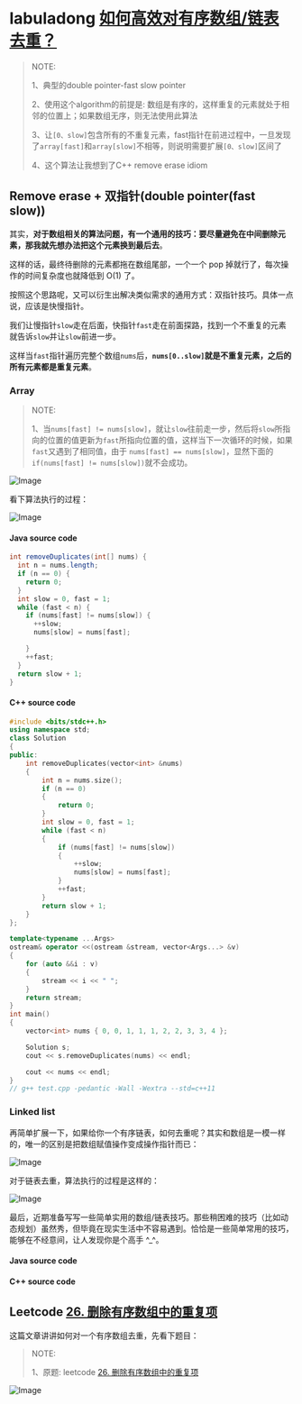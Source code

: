 # labuladong [如何高效对有序数组/链表去重？](https://mp.weixin.qq.com/s/6Eb7gKqNqXH9B0hSZvMs5A)

> NOTE: 
>
> 1、典型的double pointer-fast slow pointer
>
> 2、使用这个algorithm的前提是: 数组是有序的，这样重复的元素就处于相邻的位置上；如果数组无序，则无法使用此算法
>
> 3、让`[0、slow]`包含所有的不重复元素，fast指针在前进过程中，一旦发现了`array[fast]`和`array[slow]`不相等，则说明需要扩展`[0、slow]`区间了
>
> 4、这个算法让我想到了C++ remove erase idiom





## Remove erase + 双指针(double pointer(fast slow))

其实，**对于数组相关的算法问题，有一个通用的技巧：要尽量避免在中间删除元素，那我就先想办法把这个元素换到最后去**。

这样的话，最终待删除的元素都拖在数组尾部，一个一个 pop 掉就行了，每次操作的时间复杂度也就降低到 O(1) 了。

按照这个思路呢，又可以衍生出解决类似需求的通用方式：双指针技巧。具体一点说，应该是快慢指针。

我们让慢指针`slow`走在后面，快指针`fast`走在前面探路，找到一个不重复的元素就告诉`slow`并让`slow`前进一步。

这样当`fast`指针遍历完整个数组`nums`后，**`nums[0..slow]`就是不重复元素，之后的所有元素都是重复元素**。

### Array

> NOTE: 
>
> 1、当`nums[fast] != nums[slow]`，就让`slow`往前走一步，然后将`slow`所指向的位置的值更新为`fast`所指向位置的值，这样当下一次循环的时候，如果`fast`又遇到了相同值，由于 `nums[fast] == nums[slow]`，显然下面的`if(nums[fast] != nums[slow])`就不会成功。
>
> 

![Image](https://mmbiz.qpic.cn/mmbiz_png/map09icNxZ4kjKDY327Vjgh9xjMKhdRwkXNWK1M1RuP04RjpdVEqe3UJ4koJ7yiaibCdibposGicY0ZxDMKhN0R6cCg/640?wx_fmt=png&tp=webp&wxfrom=5&wx_lazy=1&wx_co=1)



看下算法执行的过程：

![Image](https://mmbiz.qpic.cn/mmbiz_gif/map09icNxZ4kjKDY327Vjgh9xjMKhdRwkNrHlatFV4e3gVBNhQz8w4AdWzJQjZbiahEGcq8Bua5vam4ab6TY5OnA/640?wx_fmt=gif&tp=webp&wxfrom=5&wx_lazy=1)



#### Java source code

```java
int removeDuplicates(int[] nums) {
  int n = nums.length;
  if (n == 0) {
    return 0;
  }
  int slow = 0, fast = 1;
  while (fast < n) {
    if (nums[fast] != nums[slow]) {
      ++slow;
      nums[slow] = nums[fast];

    }
    ++fast;
  }
  return slow + 1;
}
```



#### C++ source code

```C++
#include <bits/stdc++.h>
using namespace std;
class Solution
{
public:
	int removeDuplicates(vector<int> &nums)
	{
		int n = nums.size();
		if (n == 0)
		{
			return 0;
		}
		int slow = 0, fast = 1;
		while (fast < n)
		{
			if (nums[fast] != nums[slow])
			{
				++slow;
				nums[slow] = nums[fast];
			}
			++fast;
		}
		return slow + 1;
	}
};

template<typename ...Args>
ostream& operator <<(ostream &stream, vector<Args...> &v)
{
	for (auto &&i : v)
	{
		stream << i << " ";
	}
	return stream;
}
int main()
{
	vector<int> nums { 0, 0, 1, 1, 1, 2, 2, 3, 3, 4 };

	Solution s;
	cout << s.removeDuplicates(nums) << endl;

	cout << nums << endl;
}
// g++ test.cpp -pedantic -Wall -Wextra --std=c++11

```



### Linked list

再简单扩展一下，如果给你一个有序链表，如何去重呢？其实和数组是一模一样的，唯一的区别是把数组赋值操作变成操作指针而已：

![Image](https://mmbiz.qpic.cn/mmbiz_png/map09icNxZ4kjKDY327Vjgh9xjMKhdRwkU4y2mY8jWaOGJXgm2qvHv3IWoQ8XVcdhqtiaiciajO6Y4MDr84yll7E2w/640?wx_fmt=png&tp=webp&wxfrom=5&wx_lazy=1&wx_co=1)



对于链表去重，算法执行的过程是这样的：

![Image](https://mmbiz.qpic.cn/mmbiz_gif/map09icNxZ4kjKDY327Vjgh9xjMKhdRwkCU5OeeFaodzyERZwzVwAAU8DhJpcZDK3uddUsRyBibBG5ics8Wm0Vsyw/640?wx_fmt=gif&tp=webp&wxfrom=5&wx_lazy=1)



最后，近期准备写写一些简单实用的数组/链表技巧。那些稍困难的技巧（比如动态规划）虽然秀，但毕竟在现实生活中不容易遇到。恰恰是一些简单常用的技巧，能够在不经意间，让人发现你是个高手 ^_^。

#### Java source code



#### C++ source code

## Leetcode [26. 删除有序数组中的重复项](https://leetcode-cn.com/problems/remove-duplicates-from-sorted-array/)

这篇文章讲讲如何对一个有序数组去重，先看下题目：

> NOTE: 
>
> 1、原题: leetcode [26. 删除有序数组中的重复项](https://leetcode-cn.com/problems/remove-duplicates-from-sorted-array/)

![Image](https://mmbiz.qpic.cn/mmbiz_png/map09icNxZ4kjKDY327Vjgh9xjMKhdRwkpMc8yECrN67efS23St1iabEyH68FCsos3RyrgiaNwfMia6OqqzBxWDNBg/640?wx_fmt=png&tp=webp&wxfrom=5&wx_lazy=1&wx_co=1)